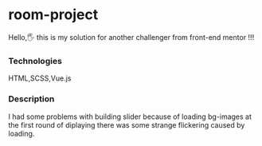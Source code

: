 # room-project

Hello,🖐 this is my solution for another challenger from front-end mentor !!!

### Technologies

HTML,SCSS,Vue.js

### Description

I had some problems with building slider because of loading bg-images at the first round of diplaying there was some strange flickering caused by loading.
